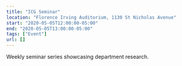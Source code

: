 ```yaml
---
title: "ICG Seminar"
location: "Florence Irving Auditorium, 1130 St Nicholas Avenue"
start: "2020-05-05T12:00:00-05:00"
end: "2020-05-05T13:00:00-05:00"
tags: ["Event"]
url: []
---
```


Weekly seminar series showcasing department research.

<!-- endexcerpt -->
